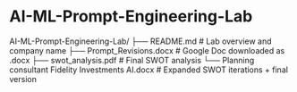 # AI-ML-Prompt-Engineering-Lab
AI-ML-Prompt-Engineering-Lab/
├── README.md                     # Lab overview and company name
├── Prompt_Revisions.docx         # Google Doc downloaded as .docx
├── swot_analysis.pdf              # Final SWOT analysis
└── Planning consultant Fidelity Investments AI.docx  # Expanded SWOT iterations + final version
